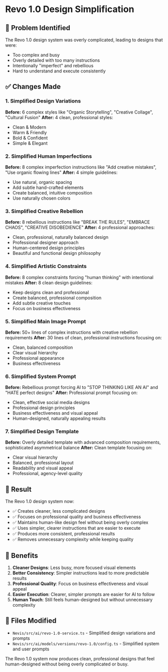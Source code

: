 # Revo 1.0 Design Simplification

## 🎯 **Problem Identified**
The Revo 1.0 design system was overly complicated, leading to designs that were:
- Too complex and busy
- Overly detailed with too many instructions
- Intentionally "imperfect" and rebellious
- Hard to understand and execute consistently

## ✅ **Changes Made**

### **1. Simplified Design Variations**
**Before:** 6 complex styles like "Organic Storytelling", "Creative Collage", "Cultural Fusion"
**After:** 4 clean, professional styles:
- Clean & Modern
- Warm & Friendly  
- Bold & Confident
- Simple & Elegant

### **2. Simplified Human Imperfections**
**Before:** 8 complex imperfection instructions like "Add creative mistakes", "Use organic flowing lines"
**After:** 4 simple guidelines:
- Use natural, organic spacing
- Add subtle hand-crafted elements
- Create balanced, intuitive composition
- Use naturally chosen colors

### **3. Simplified Creative Rebellion**
**Before:** 8 rebellious instructions like "BREAK THE RULES", "EMBRACE CHAOS", "CREATIVE DISOBEDIENCE"
**After:** 4 professional approaches:
- Clean, professional, naturally balanced design
- Professional designer approach
- Human-centered design principles
- Beautiful and functional design philosophy

### **4. Simplified Artistic Constraints**
**Before:** 8 complex constraints forcing "human thinking" with intentional mistakes
**After:** 8 clean design guidelines:
- Keep designs clean and professional
- Create balanced, professional composition
- Add subtle creative touches
- Focus on business effectiveness

### **5. Simplified Main Image Prompt**
**Before:** 50+ lines of complex instructions with creative rebellion requirements
**After:** 30 lines of clean, professional instructions focusing on:
- Clean, balanced composition
- Clear visual hierarchy
- Professional appearance
- Business effectiveness

### **6. Simplified System Prompt**
**Before:** Rebellious prompt forcing AI to "STOP THINKING LIKE AN AI" and "HATE perfect designs"
**After:** Professional prompt focusing on:
- Clean, effective social media designs
- Professional design principles
- Business effectiveness and visual appeal
- Human-designed, naturally appealing results

### **7. Simplified Design Template**
**Before:** Overly detailed template with advanced composition requirements, sophisticated asymmetrical balance
**After:** Clean template focusing on:
- Clear visual hierarchy
- Balanced, professional layout
- Readability and visual appeal
- Professional, agency-level quality

## 🎨 **Result**
The Revo 1.0 design system now:
- ✅ Creates cleaner, less complicated designs
- ✅ Focuses on professional quality and business effectiveness
- ✅ Maintains human-like design feel without being overly complex
- ✅ Uses simpler, clearer instructions that are easier to execute
- ✅ Produces more consistent, professional results
- ✅ Removes unnecessary complexity while keeping quality

## 🚀 **Benefits**
1. **Cleaner Designs**: Less busy, more focused visual elements
2. **Better Consistency**: Simpler instructions lead to more predictable results
3. **Professional Quality**: Focus on business effectiveness and visual appeal
4. **Easier Execution**: Clearer, simpler prompts are easier for AI to follow
5. **Human Touch**: Still feels human-designed but without unnecessary complexity

## 📝 **Files Modified**
- `Nevis/src/ai/revo-1.0-service.ts` - Simplified design variations and prompts
- `Nevis/src/ai/models/versions/revo-1.0/config.ts` - Simplified system and user prompts

The Revo 1.0 system now produces clean, professional designs that feel human-designed without being overly complicated or busy.
